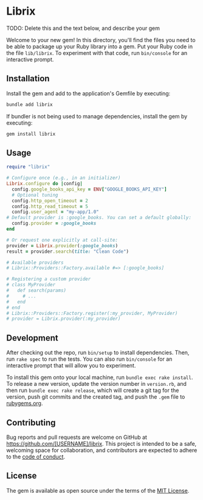 # Librix

TODO: Delete this and the text below, and describe your gem

Welcome to your new gem! In this directory, you'll find the files you need to be able to package up your Ruby library into a gem. Put your Ruby code in the file `lib/librix`. To experiment with that code, run `bin/console` for an interactive prompt.

## Installation

Install the gem and add to the application's Gemfile by executing:

```bash
bundle add librix
```

If bundler is not being used to manage dependencies, install the gem by executing:

```bash
gem install librix
```

## Usage

```ruby
require "librix"

# Configure once (e.g., in an initializer)
Librix.configure do |config|
  config.google_books_api_key = ENV["GOOGLE_BOOKS_API_KEY"]
  # Optional tuning
  config.http_open_timeout = 2
  config.http_read_timeout = 5
  config.user_agent = "my-app/1.0"
# Default provider is :google_books. You can set a default globally:
  config.provider = :google_books
end

# Or request one explicitly at call-site:
provider = Librix.provider(:google_books)
result = provider.search(title: "Clean Code")

# Available providers
# Librix::Providers::Factory.available #=> [:google_books]

# Registering a custom provider
# class MyProvider
#   def search(params)
#     # ...
#   end
# end
# Librix::Providers::Factory.register(:my_provider, MyProvider)
# provider = Librix.provider(:my_provider)
```

## Development

After checking out the repo, run `bin/setup` to install dependencies. Then, run `rake spec` to run the tests. You can also run `bin/console` for an interactive prompt that will allow you to experiment.

To install this gem onto your local machine, run `bundle exec rake install`. To release a new version, update the version number in `version.rb`, and then run `bundle exec rake release`, which will create a git tag for the version, push git commits and the created tag, and push the `.gem` file to [rubygems.org](https://rubygems.org).

## Contributing

Bug reports and pull requests are welcome on GitHub at https://github.com/[USERNAME]/librix. This project is intended to be a safe, welcoming space for collaboration, and contributors are expected to adhere to the [code of conduct](https://github.com/[USERNAME]/librix/blob/master/CODE_OF_CONDUCT.md).

## License

The gem is available as open source under the terms of the [MIT License](https://opensource.org/licenses/MIT).
